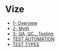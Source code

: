 # Vize

<!--Index-->

- [1- Overview](./Ders%20%C4%B0%C3%A7eri%C4%9Fi/Vize/1-%20Overview.pdf)
- [2- Myth](./Ders%20%C4%B0%C3%A7eri%C4%9Fi/Vize/2-%20Myth.pdf)
- [3- QA, QC _ Testing](./Ders%20%C4%B0%C3%A7eri%C4%9Fi/Vize/3-%20QA%2C%20QC%20_%20Testing.pdf)
- [TEST AUTOMATION](./Ders%20%C4%B0%C3%A7eri%C4%9Fi/Vize/TEST%20AUTOMATION.pdf)
- [TEST TYPES](./Ders%20%C4%B0%C3%A7eri%C4%9Fi/Vize/TEST%20TYPES.pdf)

<!--Index-->
